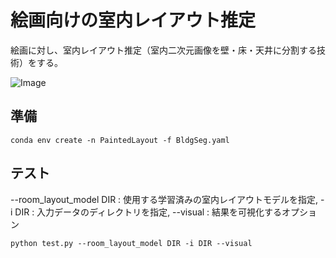 # 絵画向けの室内レイアウト推定

絵画に対し、室内レイアウト推定（室内二次元画像を壁・床・天井に分割する技術）をする。

![Image](https://github.com/user-attachments/assets/12bad0fa-3c44-4bcc-8660-73ffe9f7d40a)

## 準備
```
conda env create -n PaintedLayout -f BldgSeg.yaml
```

## テスト

--room_layout_model DIR : 使用する学習済みの室内レイアウトモデルを指定, 
-i DIR : 入力データのディレクトリを指定, 
--visual : 結果を可視化するオプション

```
python test.py --room_layout_model DIR -i DIR --visual
```
